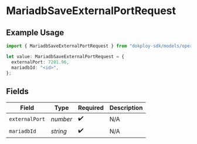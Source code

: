 # MariadbSaveExternalPortRequest

## Example Usage

```typescript
import { MariadbSaveExternalPortRequest } from "dokploy-sdk/models/operations";

let value: MariadbSaveExternalPortRequest = {
  externalPort: 7201.96,
  mariadbId: "<id>",
};
```

## Fields

| Field              | Type               | Required           | Description        |
| ------------------ | ------------------ | ------------------ | ------------------ |
| `externalPort`     | *number*           | :heavy_check_mark: | N/A                |
| `mariadbId`        | *string*           | :heavy_check_mark: | N/A                |